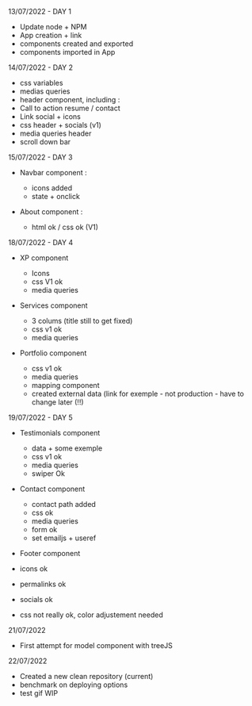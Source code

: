 13/07/2022 - DAY 1

- Update node + NPM
- App creation + link
- components created and exported
- components imported in App


14/07/2022 - DAY 2

- css variables
- medias queries
- header component, including :
- Call to action resume / contact
- Link social + icons
- css header + socials (v1)
- media queries header
- scroll down bar


15/07/2022 - DAY 3

- Navbar component : 
  - icons added
  - state + onclick
  
- About component : 
  - html ok / css ok (V1)
  
  
18/07/2022 - DAY 4

- XP component
  - Icons
  - css V1 ok
  - media queries
  
- Services component
  - 3 colums (title still to get fixed)
  - css v1 ok
  - media queries
  
- Portfolio component
  - css v1 ok
  - media queries
  - mapping component
  - created external data (link for exemple - not production - have to change later (!!)
  
  
19/07/2022 - DAY 5

- Testimonials component
  - data + some exemple
  - css v1 ok
  - media queries
  - swiper Ok

- Contact component 
  - contact path added
  - css ok
  - media queries
  - form ok
  - set emailjs + useref
  
- Footer component
- icons ok
- permalinks ok
- socials ok
- css not really ok, color adjustement needed

21/07/2022

- First attempt for model component with treeJS

22/07/2022

- Created a new clean repository (current)
- benchmark on deploying options
- test gif WIP
